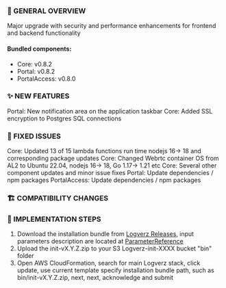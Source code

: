 ### 👀 GENERAL OVERVIEW
Major upgrade with security and performance enhancements for frontend and backend functionality


####  Bundled components:
*  Core: v0.8.2
*  Portal: v0.8.2
*  PortalAccess: v0.8.0

### ✨ NEW FEATURES
Portal: New notification area on the application taskbar
Core: Added SSL encryption to Postgres SQL connections

### 🐛 FIXED ISSUES

 
Core: Updated 13 of 15 lambda functions run time nodejs 16-> 18 and corresponding package updates
Core: Changed Webrtc container OS from AL2 to Ubuntu 22.04, nodejs 16-> 18, Go 1.17-> 1.21 etc
Core: Several other component updates and minor issue fixes 
Portal: Update dependencies / npm packages 
PortalAccess: Update dependencies  / npm packages


### 🏗️ COMPATIBILITY CHANGES

### 🚀 IMPLEMENTATION STEPS

1. Download the installation bundle from [Logverz Releases](https://github.com/logleads/LogverzReleases/releases), 
   input parameters description are located at [ParameterReference](https://docs.logverz.io/docs/Getting%20Started/ParameterReference)
2. Upload the init-vX.Y.Z.zip to your S3 Logverz-init-XXXX bucket "bin" folder
3. Open AWS CloudFormation, search for main Logverz stack, click update, use current template specify
   installation bundle path, such as bin/init-vX.Y.Z.zip, next, next, acknowledge and submit